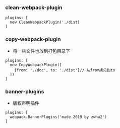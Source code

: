 ### clean-webpack-plugin
```
plugins: [
  new CleanWebpackPlugin('./dist)
]
```
### copy-webpack-plugin
- 将一些文件也放到打包目录下
```
plugins: [
  new CopyWebpackPlugin([
    {from: './doc', to: './dist'}// 从from拷贝到to
  ])
]
```
### banner-plugins
- 版权声明插件
```
plugins: [
  webpack.BannerPlugins('made 2019 by zwhu2')
]
```